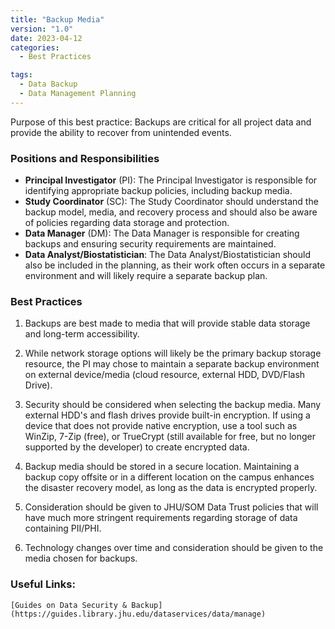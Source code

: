 ```yaml
---
title: "Backup Media"
version: "1.0"
date: 2023-04-12
categories:
  - Best Practices

tags:
  - Data Backup
  - Data Management Planning
---
```



Purpose of this best practice: Backups are critical for all project data and provide the ability to recover from unintended events.




### Positions and Responsibilities

- **Principal Investigator** (PI): The Principal Investigator is responsible for identifying appropriate backup policies, including backup media.
- **Study Coordinator** (SC): The Study Coordinator should understand the backup model, media, and recovery process and should also be aware of policies regarding data storage and protection.
- **Data Manager** (DM): The Data Manager is responsible for creating backups and ensuring security requirements are maintained.
- **Data Analyst/Biostatistician**: The Data Analyst/Biostatistician should also be included in the planning, as their work often occurs in a separate environment and will likely require a separate backup plan.




### Best Practices

  1. Backups are best made to media that will provide stable data storage and long-term accessibility.

  2. While network storage options will likely be the primary backup storage resource, the PI may chose to maintain a separate backup environment on external device/media (cloud resource, external HDD, DVD/Flash Drive).

  3. Security should be considered when selecting the backup media. Many external HDD\'s and flash drives provide built-in encryption. If using a device that does not provide native encryption, use a tool such as WinZip, 7-Zip (free), or TrueCrypt (still available for free, but no longer supported by the developer) to create encrypted data.

  4. Backup media should be stored in a secure location. Maintaining a backup copy offsite or in a different location on the campus enhances the disaster recovery model, as long as the data is encrypted properly.

  5. Consideration should be given to JHU/SOM Data Trust policies that will have much more stringent requirements regarding storage of data containing PII/PHI.

  6. Technology changes over time and consideration should be given to the media chosen for backups.




### Useful Links:

    [Guides on Data Security & Backup](https://guides.library.jhu.edu/dataservices/data/manage)
